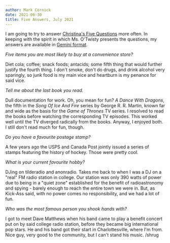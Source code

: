 ```yaml
---
author: Mark Cornick
date: 2021-06-30
title: Five Answers, July 2021
---
```

I am going to try to answer [Christina's Five Questions](gemini://gemini.circumlunar.space/users/christina/) more often. In keeping with the spirit in which Ms. O'Twisty presents the questions, my answers are available in [Gemini format](gemini://tilde.team/~mcornick/).

_Five items you are most likely to buy at a convenience store?_

Diet cola; coffee; snack foods; antacids; some fifth thing that would further justify the fourth thing. I don't smoke, don't do drugs, and drink alcohol very sparingly, so junk food is my main vice and heartburn is my penance for said vice.

_Tell me about the last book you read._

Dull documentation for work. Oh, you mean for fun? _A Dance With Dragons_, the fifth in the _Song Of Ice And Fire_ series by George R. R. Martin, known far and wide as the basis for the _Game of Thrones_ TV series. I resolved to read the books before watching the corresponding TV episodes. This worked well until the TV diverged radically from the books. Anyway, I enjoyed both. I still don't read much for fun, though.

_Do you have a favourite postage stamp?_

A few years ago the USPS and Canada Post jointly issued a series of stamps featuring the history of hockey. Those were pretty cool.

_What is your current favourite hobby?_

DJing on tilderadio and anonradio. Takes me back to when I was a DJ on a "real" FM radio station in college. Our station was only 390 watts of power due to being in a "quiet zone" established for the benefit of radioastronomy and spying - barely enough to reach the entire town we were in. But, as Kick-Ass said, with no power comes no responsibility, and we had a lot of fun.

_Who was the most famous person you shook hands with?_

I got to meet Dave Matthews when his band came to play a benefit concert put on by said college radio station, before they became big international pop stars. He and his band got their start in Charlottesville, where I'm from. Nice guy, very good to the community, but I can't stand his music. /shrug
